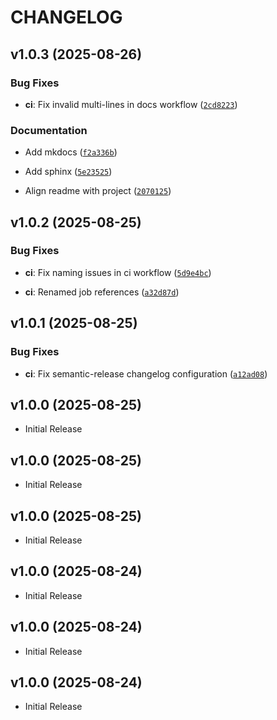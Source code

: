 # CHANGELOG

<!-- version list -->

## v1.0.3 (2025-08-26)

### Bug Fixes

- **ci**: Fix invalid multi-lines in docs workflow
  ([`2cd8223`](https://github.com/sidisinsane/github-action-workflows/commit/2cd8223baf8ae5f515f8f0ee3469ff6938f913be))

### Documentation

- Add mkdocs
  ([`f2a336b`](https://github.com/sidisinsane/github-action-workflows/commit/f2a336b88a76371dde1dd2c6286c0f68489ed3db))

- Add sphinx
  ([`5e23525`](https://github.com/sidisinsane/github-action-workflows/commit/5e23525b0e522a80978975d61b7ca06b1e6c6ea7))

- Align readme with project
  ([`2070125`](https://github.com/sidisinsane/github-action-workflows/commit/2070125e655763c1ad50d93e6132ca8d87e46314))


## v1.0.2 (2025-08-25)

### Bug Fixes

- **ci**: Fix naming issues in ci workflow
  ([`5d9e4bc`](https://github.com/sidisinsane/github-action-workflows/commit/5d9e4bc8156738e10f6b3d9dc1f85948f5c73874))

- **ci**: Renamed job references
  ([`a32d87d`](https://github.com/sidisinsane/github-action-workflows/commit/a32d87d0dcc9f605bd8f76476b0decc86e0209f1))


## v1.0.1 (2025-08-25)

### Bug Fixes

- **ci**: Fix semantic-release changelog configuration
  ([`a12ad08`](https://github.com/sidisinsane/github-action-workflows/commit/a12ad08131a2ca4b2ac4ece4969a393eb55ed3c6))


## v1.0.0 (2025-08-25)

- Initial Release

## v1.0.0 (2025-08-25)

- Initial Release

## v1.0.0 (2025-08-25)

- Initial Release

## v1.0.0 (2025-08-24)

- Initial Release

## v1.0.0 (2025-08-24)

- Initial Release

## v1.0.0 (2025-08-24)

- Initial Release
